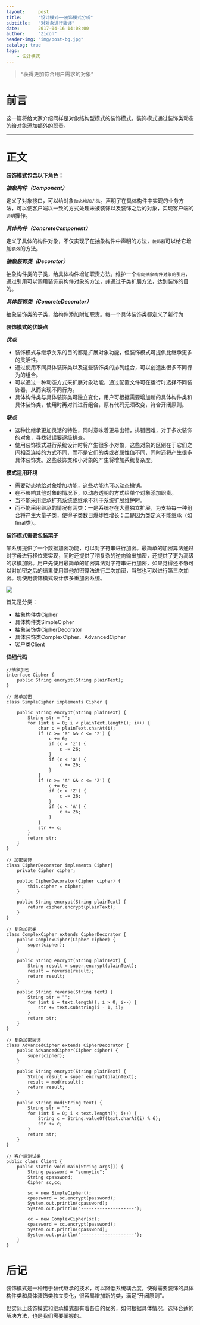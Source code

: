 ```yaml
---
layout:     post
title:      "设计模式——装饰模式分析"
subtitle:   "对对象进行装饰"
date:       2017-04-16 14:08:00
author:     "Zicon"
header-img: "img/post-bg.jpg"
catalog: true
tags:
    - 设计模式
---
```


> “获得更加符合用户需求的对象”


# 前言

这一篇将给大家介绍同样是对象结构型模式的装饰模式。装饰模式通过装饰类动态的给对象添加额外的职责。

---

# 正文

**装饰模式包含以下角色：**

***抽象构件（Component）***

定义了对象接口，可以给对象`动态增加方法`。声明了在具体构件中实现的业务方法，可以使客户端以一致的方式处理未被装饰以及装饰之后的对象，实现客户端的`透明`操作。

***具体构件（ConcreteComponent）***

定义了具体的构件对象，不仅实现了在抽象构件中声明的方法，`装饰器`可以给它增加`额外`的方法。

***抽象装饰类（Decorator）***

抽象构件类的子类，给具体构件增加职责方法。维护一个`指向抽象构件对象的引用`，通过引用可以调用装饰前构件对象的方法，并通过子类扩展方法，达到装饰的目的。

***具体装饰类（ConcreteDecorator）***

抽象装饰类的子类，给构件添加附加职责。每一个具体装饰类都定义了新行为

**装饰模式的优缺点**

***优点***

 - 装饰模式与继承关系的目的都是扩展对象功能，但装饰模式可提供比继承更多的灵活性。
 - 通过使用不同具体装饰类以及这些装饰类的排列组合，可以创造出很多不同行为的组合。
 - 可以通过一种动态方式来扩展对象功能，通过配置文件可在运行时选择不同装饰器，从而实现不同行为。
 - 具体构件类与具体装饰类可独立变化，用户可根据需要增加新的具体构件类和具体装饰类，使用时再对其进行组合，原有代码无须改变，符合开闭原则。
 
***缺点***

 - 这种比继承更加灵活的特性，同时意味着更易出错，排错困难，对于多次装饰的对象，寻找错误要逐级排查。
 - 使用装饰模式进行系统设计时将产生很多小对象，这些对象的区别在于它们之间相互连接的方式不同，而不是它们的类或者属性值不同，同时还将产生很多具体装饰类。这些装饰类和小对象的产生将增加系统复杂度。
 
**模式适用环境**

 - 需要动态地给对象增加功能，这些功能也可以动态撤销。
 - 在不影响其他对象的情况下，以动态透明的方式给单个对象添加职责。
 - 当不能采用继承扩充系统或继承不利于系统扩展维护时。
 - 而不能采用继承的情况有两类：一是系统存在大量独立扩展，为支持每一种组合将产生大量子类，使得子类数目爆炸性增长；二是因为类定义不能继承（如final类）。
 
 
**装饰模式需要包装栗子**

某系统提供了一个数据加密功能，可以对字符串进行加密。最简单的加密算法通过对字母进行移位来实现，同时还提供了稍复杂的逆向输出加密，还提供了更为高级的求模加密。用户先使用最简单的加密算法对字符串进行加密，如果觉得还不够可以对加密之后的结果使用其他加密算法进行二次加密，当然也可以进行第三次加密。现使用装饰模式设计该多重加密系统。

![](https://ZZicon.github.io/ZiconBlog/img/int_post/design_mode10.png)

首先是分类：

 - 抽象构件类Cipher
 - 具体构件类SimpleCipher
 - 抽象装饰类CipherDecorator
 - 具体装饰类ComplexCipher、AdvancedCipher
 - 客户类Client

**详细代码**

```
//抽象加密
interface Cipher {
	public String encrypt(String plainText);
}

// 简单加密
class SimpleCipher implements Cipher {

	public String encrypt(String plainText) {
		String str = "";
		for (int i = 0; i < plainText.length(); i++) {
			char c = plainText.charAt(i);
			if (c >= 'a' && c <= 'z') {
				c += 6;
				if (c > 'z') {
					c -= 26;
				}
				if (c < 'a') {
					c += 26;
				}
			}
			if (c >= 'A' && c <= 'Z') {
				c += 6;
				if (c > 'Z') {
					c -= 26;
				}
				if (c < 'A') {
					c += 26;
				}
			}
			str += c;
		}
		return str;
	}
}

// 加密装饰
class CipherDecorator implements Cipher{
	private Cipher cipher;

	public CipherDecorator(Cipher cipher) {
		this.cipher = cipher;
	}

	public String encrypt(String plainText) {
		return cipher.encrypt(plainText);
	}
}

// 复杂加密类
class ComplexCipher extends CipherDecorator {
	public ComplexCipher(Cipher cipher) {
		super(cipher);
	}

	public String encrypt(String plainText) {
		String result = super.encrypt(plainText);
		result = reverse(result);
		return result;
	}

	public String reverse(String text) {
		String str = "";
		for (int i = text.length(); i > 0; i--) {
			str += text.substring(i - 1, i);
		}
		return str;
	}
}

// 复杂加密装饰
class AdvancedCipher extends CipherDecorator {
	public AdvancedCipher(Cipher cipher) {
		super(cipher);
	}

	public String encrypt(String plainText) {
		String result = super.encrypt(plainText);
		result = mod(result);
		return result;
	}

	public String mod(String text) {
		String str = "";
		for (int i = 0; i < text.length(); i++) {
			String c = String.valueOf(text.charAt(i) % 6);
			str += c;
		}
		return str;
	}
}

// 客户端测试类
public class Client {
	public static void main(String args[]) {
		String password = "sunnyLiu";
		String cpassword;
		Cipher sc,cc;
		
		sc = new SimpleCipher();
		cpassword = sc.encrypt(password);
		System.out.println(cpassword);
		System.out.println("--------------------");
		
		cc = new ComplexCipher(sc);
		cpassword = cc.encrypt(password);
		System.out.println(cpassword);
		System.out.println("--------------------");
	}
}
```


# 后记
装饰模式是一种用于替代继承的技术，可以降低系统耦合度，使得需要装饰的具体构件类和具体装饰类独立变化，很容易增加新的类，满足“开闭原则”。

但实际上装饰模式和继承模式都有着各自的优劣，如何根据具体情况，选择合适的解决方法，也是我们需要掌握的。

